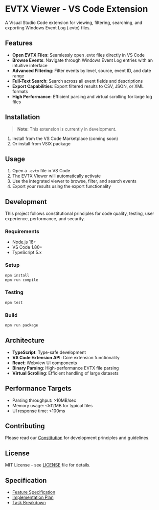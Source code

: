 # EVTX Viewer - VS Code Extension

A Visual Studio Code extension for viewing, filtering, searching, and exporting Windows Event Log (.evtx) files.

## Features

- **Open EVTX Files**: Seamlessly open .evtx files directly in VS Code
- **Browse Events**: Navigate through Windows Event Log entries with an intuitive interface
- **Advanced Filtering**: Filter events by level, source, event ID, and date range
- **Full-Text Search**: Search across all event fields and descriptions
- **Export Capabilities**: Export filtered results to CSV, JSON, or XML formats
- **High Performance**: Efficient parsing and virtual scrolling for large log files

## Installation

> **Note**: This extension is currently in development.

1. Install from the VS Code Marketplace (coming soon)
2. Or install from VSIX package

## Usage

1. Open a `.evtx` file in VS Code
2. The EVTX Viewer will automatically activate
3. Use the integrated viewer to browse, filter, and search events
4. Export your results using the export functionality

## Development

This project follows constitutional principles for code quality, testing, user experience, performance, and security.

### Requirements

- Node.js 18+
- VS Code 1.80+
- TypeScript 5.x

### Setup

```bash
npm install
npm run compile
```

### Testing

```bash
npm test
```

### Build

```bash
npm run package
```

## Architecture

- **TypeScript**: Type-safe development
- **VS Code Extension API**: Core extension functionality
- **React**: Webview UI components
- **Binary Parsing**: High-performance EVTX file parsing
- **Virtual Scrolling**: Efficient handling of large datasets

## Performance Targets

- Parsing throughput: >10MB/sec
- Memory usage: <512MB for typical files
- UI response time: <100ms

## Contributing

Please read our [Constitution](/.specify/memory/constitution.md) for development principles and guidelines.

## License

MIT License - see [LICENSE](LICENSE) file for details.

## Specification

- [Feature Specification](/specs/001-a-vs-code/spec.md)
- [Implementation Plan](/specs/001-a-vs-code/plan.md)
- [Task Breakdown](/specs/001-a-vs-code/tasks.md)
